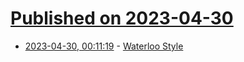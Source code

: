# [Published on 2023-04-30](index.md)

* [2023-04-30, 00:11:19](https://lobste.rs/s/sx7zcd/waterloo_style) - [Waterloo Style](https://theprogrammersparadox.blogspot.com/2023/04/waterloo-style.html)
